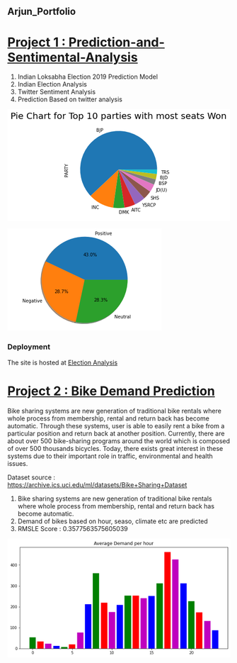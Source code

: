 ## Arjun_Portfolio




# [Project 1 : Prediction-and-Sentimental-Analysis](https://github.com/ar5jun/Prediction-and-Sentimental-Analysis)

1. Indian Loksabha Election 2019 Prediction Model
2. Indian Election Analysis
3. Twitter Sentiment Analysis
4. Prediction Based on twitter analysis

![Loading...](https://raw.githubusercontent.com/ar5jun/Arjun_Portfolio/main/images/pie%20_chart_top_parties.png)

![Loading...](https://raw.githubusercontent.com/ar5jun/Arjun_Portfolio/main/images/twitter_vader.png)

### Deployment
The site is hosted at [Election Analysis](https://electionanalysis.herokuapp.com/)

# [Project 2 : Bike Demand Prediction ](https://github.com/ar5jun/bike_sharing_linear_regression)

Bike sharing systems are new generation of traditional bike rentals where whole process from membership, rental and return back has become automatic. Through these systems, user is able to easily rent a bike from a particular position and return back at another position. Currently, there are about over 500 bike-sharing programs around the world which is composed of over 500 thousands bicycles. Today, there exists great interest in these systems due to their important role in traffic, environmental and health issues.

Dataset source : https://archive.ics.uci.edu/ml/datasets/Bike+Sharing+Dataset

1. Bike sharing systems are new generation of traditional bike rentals where whole process from membership, rental and return back has become automatic.
2. Demand of bikes based on hour, seaso, climate etc are predicted
3. RMSLE Score :  0.3577563575605039

![Loading...](https://raw.githubusercontent.com/ar5jun/Arjun_Portfolio/main/images/bike.png)
